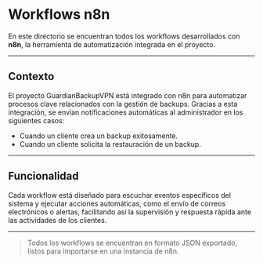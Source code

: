 # Workflows n8n

En este directorio se encuentran todos los workflows desarrollados con **n8n**, la herramienta de automatización integrada en el proyecto.

---

## Contexto

El proyecto GuardianBackupVPN está integrado con n8n para automatizar procesos clave relacionados con la gestión de backups. Gracias a esta integración, se envían notificaciones automáticas al administrador en los siguientes casos:

- Cuando un cliente crea un backup exitosamente.
- Cuando un cliente solicita la restauración de un backup.

---

## Funcionalidad

Cada workflow está diseñado para escuchar eventos específicos del sistema y ejecutar acciones automáticas, como el envío de correos electrónicos o alertas, facilitando así la supervisión y respuesta rápida ante las actividades de los clientes.

---

> Todos los workflows se encuentran en formato JSON exportado, listos para importarse en una instancia de n8n.
